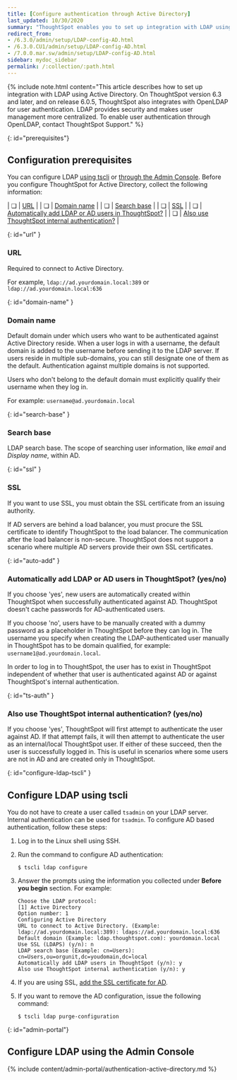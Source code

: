 ```yaml
---
title: [Configure authentication through Active Directory]
last_updated: 10/30/2020
summary: "ThoughtSpot enables you to set up integration with LDAP using Active Directory. After successful setup, you can authenticate users against a secure LDAP server."
redirect_from:
- /6.3.0/admin/setup/LDAP-config-AD.html
- /6.3.0.CU1/admin/setup/LDAP-config-AD.html
- /7.0.0.mar.sw/admin/setup/LDAP-config-AD.html
sidebar: mydoc_sidebar
permalink: /:collection/:path.html
---
```


{% include note.html content="This article describes how to set up integration with LDAP using Active Directory. On ThoughtSpot version 6.3 and later, and on release 6.0.5, ThoughtSpot also integrates with OpenLDAP for user authentication. LDAP provides security and makes user management more centralized. To enable user authentication through OpenLDAP, contact ThoughtSpot Support." %}

{: id="prerequisites"}
## Configuration prerequisites

You can configure LDAP [using tscli](#configure-ldap-tscli) or [through the Admin Console](#admin-portal). Before you configure ThoughtSpot for Active Directory, collect the following information:

| &#10063; | [URL](#url) |
| &#10063; | [Domain name](#domain-name) |
| &#10063; | [Search base](#search-base) |
| &#10063; | [SSL](#ssl) |
| &#10063; | [Automatically add LDAP or AD users in ThoughtSpot?](#auto-add) |
| &#10063; | [Also use ThoughtSpot internal authentication?](#ts-auth) |

{: id="url" }
### URL

Required to connect to Active Directory.

For example, `ldap://ad.yourdomain.local:389` or `ldap://ad.yourdomain.local:636`

{: id="domain-name" }
### Domain name

Default domain under which users who want to be authenticated against Active Directory reside. When a user logs in with a username, the default domain is added to the username before sending it to the LDAP server. If users reside in multiple sub-domains, you can still designate one of them as the default. Authentication against multiple domains is not supported.

Users who don't belong to the default domain must explicitly qualify their username when they log in.

For example: `username@ad.yourdomain.local`

{: id="search-base" }
### Search base

LDAP search base. The scope of searching user information, like _email_ and _Display name_, within AD.

{: id="ssl" }
### SSL

If you want to use SSL, you must obtain the SSL certificate from an issuing authority.

If AD servers are behind a load balancer, you must procure the SSL certificate to identify ThoughtSpot to the load balancer. The communication after the load balancer is non-secure. ThoughtSpot does not support a scenario where multiple AD servers provide their own SSL certificates.

{: id="auto-add" }
### Automatically add LDAP or AD users in ThoughtSpot? (yes/no)

If you choose 'yes', new users are automatically created within ThoughtSpot when successfully authenticated against AD. ThoughtSpot doesn't cache passwords for AD-authenticated users.

If you choose 'no', users have to be manually created with a dummy password as a placeholder in ThoughtSpot before they can log in. The username you specify when creating the LDAP-authenticated user manually in ThoughtSpot has to be domain qualified, for example: `username1@ad.yourdomain.local`.

In order to log in to ThoughtSpot, the user has to exist in ThoughtSpot independent of whether that user is authenticated against AD or against ThoughtSpot's internal authentication.

{: id="ts-auth" }
### Also use ThoughtSpot internal authentication? (yes/no)

If you choose 'yes', ThoughtSpot will first attempt to authenticate the user against AD. If that attempt fails, it will then attempt to authenticate the user as an internal/local ThoughtSpot user. If either of these succeed, then the user is successfully logged in. This is useful in scenarios where some users are not in AD and are created only in ThoughtSpot.

{: id="configure-ldap-tscli" }
## Configure LDAP using tscli

You do not have to create a user called `tsadmin` on your LDAP server. Internal authentication can be used for `tsadmin`. To configure AD based authentication, follow these steps:

1. Log in to the Linux shell using SSH.
2. Run the command to configure AD authentication:

    ```
    $ tscli ldap configure
    ```

3. Answer the prompts using the information you collected under **Before you begin** section. For example:

    ```
    Choose the LDAP protocol:
    [1] Active Directory
    Option number: 1
    Configuring Active Directory
    URL to connect to Active Directory. (Example: ldap://ad.yourdomain.local:389): ldaps://ad.yourdomain.local:636
    Default domain (Example: ldap.thoughtspot.com): yourdomain.local
    Use SSL (LDAPS) (y/n): n
    LDAP search base (Example: cn=Users): cn=Users,ou=orgunit,dc=youdomain,dc=local
    Automatically add LDAP users in ThoughtSpot (y/n): y
    Also use ThoughtSpot internal authentication (y/n): y
    ```

4. If you are using SSL, [add the SSL certificate for AD](add-SSL-for-LDAP.html#).
5. If you want to remove the AD configuration, issue the following command:

    ```
    $ tscli ldap purge-configuration
    ```

{: id="admin-portal"}    
## Configure LDAP using the Admin Console
{% include content/admin-portal/authentication-active-directory.md %}

